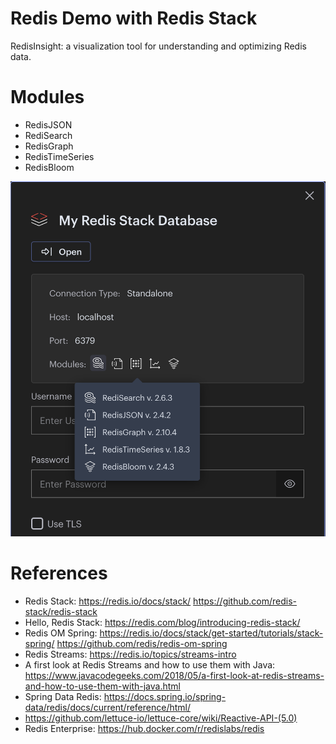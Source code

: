 Redis Demo with Redis Stack
===============================

RedisInsight: a visualization tool for understanding and optimizing Redis data.

# Modules

* RedisJSON
* RediSearch 
* RedisGraph
* RedisTimeSeries
* RedisBloom

![Redis Stack](redis-stack.png)

# References
       
* Redis Stack: https://redis.io/docs/stack/ https://github.com/redis-stack/redis-stack
* Hello, Redis Stack: https://redis.com/blog/introducing-redis-stack/
* Redis OM Spring: https://redis.io/docs/stack/get-started/tutorials/stack-spring/ https://github.com/redis/redis-om-spring
* Redis Streams: https://redis.io/topics/streams-intro
* A first look at Redis Streams and how to use them with Java: https://www.javacodegeeks.com/2018/05/a-first-look-at-redis-streams-and-how-to-use-them-with-java.html
* Spring Data Redis: https://docs.spring.io/spring-data/redis/docs/current/reference/html/
* https://github.com/lettuce-io/lettuce-core/wiki/Reactive-API-(5.0)
* Redis Enterprise: https://hub.docker.com/r/redislabs/redis

